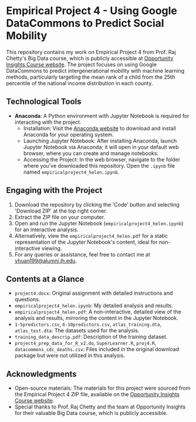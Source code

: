 # Empirical Project 4 - Using Google DataCommons to Predict Social Mobility
This repository contains my work on Empirical Project 4 from Prof. Raj Chetty's Big Data course, which is publicly accessible at [Opportunity Insights Course website](https://opportunityinsights.org/course/). The project focuses on using Google DataCommons to predict intergenerational mobility with machine learning methods, particularly targeting the mean rank of a child from the 25th percentile of the national income distribution in each county.

## Technological Tools
- **Anaconda**: A Python environment with Jupyter Notebook is required for interacting with the project.
  - Installation: Visit the [Anaconda website](https://www.anaconda.com/download) to download and install Anaconda for your operating system.
  - Launching Jupyter Notebook: After installing Anaconda, launch Jupyter Notebook via Anaconda; it will open in your default web browser, where you can create and manage notebooks.
  - Accessing the Project: In the web browser, navigate to the folder where you've downloaded this repository. Open the `.ipynb` file named `empiricalproject4_helen.ipynb`.

## Engaging with the Project
1. Download the repository by clicking the 'Code' button and selecting 'Download ZIP' at the top right corner.
2. Extract the ZIP file on your computer.
3. Open and run the Jupyter Notebook (`empiricalproject4_helen.ipynb`) for an interactive analysis.
4. Alternatively, view the `empiricalproject4_helen.pdf` for a static representation of the Jupyter Notebook's content, ideal for non-interactive viewing.
5. For any queries or assistance, feel free to contact me at yhuan199@alumni.jh.edu.

## Contents at a Glance
- `project4.docx`: Original assignment with detailed instructions and questions.
- `empiricalproject4_helen.ipynb`: My detailed analysis and results.
- `empiricalproject4_helen.pdf`: A non-interactive, detailed view of the analysis and results, mirroring the content in the Jupyter Notebook.
- `1-5predictors.csv`, `6-10predictors.csv`, `atlas_training.dta`, `atlas_test.dta`: The datasets used for the analysis.
- `training_data_descrip.pdf`: Description of the training dataset.
- `project4_prep_data_for_R_v2.do`, `SuperLearner.R`, `proj4.R`, `datacommons_cdc_deaths.csv`: Files included in the original download package but were not utilized in this analysis.

## Acknowledgments
- Open-source materials: The materials for this project were sourced from the Empirical Project 4 ZIP file, available on the [Opportunity Insights Course website](https://opportunityinsights.org/course/).
- Special thanks to Prof. Raj Chetty and the team at Opportunity Insights for their valuable Big Data course, which is publicly accessible.
